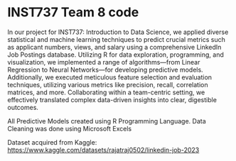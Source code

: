 # INST737 Team 8 code

In our project for INST737: Introduction to Data Science, we applied diverse statistical and machine learning techniques to predict crucial metrics such as applicant numbers, views, and salary using a comprehensive LinkedIn Job Postings database. Utilizing R for data exploration, programming, and visualization, we implemented a range of algorithms—from Linear Regression to Neural Networks—for developing predictive models. Additionally, we executed meticulous feature selection and evaluation techniques, utilizing various metrics like precision, recall, correlation matrices, and more. Collaborating within a team-centric setting, we effectively translated complex data-driven insights into clear, digestible outcomes.

All Predictive Models created using R Programming Language. Data Cleaning was done using Microsoft Excels

Dataset acquired from Kaggle:
https://www.kaggle.com/datasets/rajatraj0502/linkedin-job-2023
